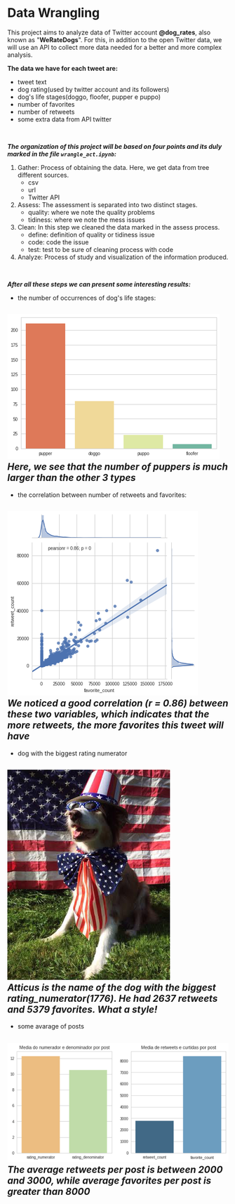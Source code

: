 # Data Wrangling

This project aims to analyze data of Twitter account **@dog_rates**, also known as "**WeRateDogs**".
For this, in addition to the open Twitter data, we will use an API to collect more data needed for a better and more complex analysis.
<br>

**The data we have for each tweet are:**
- tweet text
- dog rating(used by twitter account and its followers)
- dog's life stages(doggo, floofer, pupper e puppo)
- number of favorites
- number of retweets
- some extra data from API twitter

<br>

***The organization of this project will be based on four points and its duly marked in the file `wrangle_act.ipynb`:***
1. Gather: Process of obtaining the data. Here, we get data from tree different sources.
    - csv 
    - url
    - Twitter API 
2. Assess: The assessment is separated into two distinct stages.
    - quality: where we note the quality problems
    - tidiness: where we note the mess issues
3. Clean: In this step we cleaned the data marked in the assess process.
    - define: definition of quality or tidiness issue
    - code: code the issue
    - test: test to be sure of cleaning process with code
4. Analyze: Process of study and visualization of the information produced.

<br>

***After all these steps we can present some interesting results:***
- the number of occurrences of dog's life stages:

![ALT](/pics/img1.png "dogs's life stages count")<br>
*Here, we see that the number of puppers is much larger than the other 3 types*
----
- the correlation between number of retweets and favorites:

![ALT](/pics/img2.png "retweets vs favorites")<br>
*We noticed a good correlation (r = 0.86) between these two variables, which indicates that the more retweets, the more favorites this tweet will have*
----
- dog with the biggest rating numerator

![ALT](/pics/img3.png "biggest rating numerator")<br>
*Atticus is the name of the dog with the biggest rating_numerator(1776). He had 2637 retweets and 5379 favorites. What a style!*
----
- some avarage of posts

![ALT](/pics/img4.png "some metrics")<br>
*The average retweets per post is between 2000 and 3000, while average favorites per post is greater than 8000*
----
<br>

